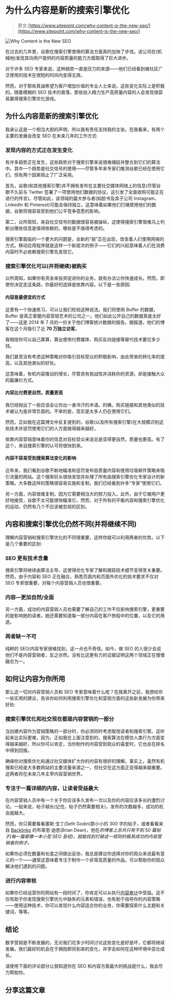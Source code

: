 # 为什么内容是新的搜索引擎优化

> 原文:[https://www.sitepoint.com/why-content-is-the-new-seo/](https://www.sitepoint.com/why-content-is-the-new-seo/)

![Why Content is the New SEO](../Images/451c949272552d7e551200e576d3bbac.png)

在过去的几年里，谷歌在搜索引擎使用的算法方面真的加快了步伐。该公司在(机械地)发现其向用户提供的内容质量的能力方面取得了巨大进步。

对于许多 SEO 专家来说，这种趋势一直是压力的来源——他们已经看到被社区广泛使用的技术在很短的时间内变得无效。

然而，对于那些真诚希望为客户增加价值的专业人士来说，这些变化实际上是积极的。随着模糊的 SEO 技术的衰落，那些投入精力生产高质量内容的人会发现很容易赢得搜索引擎优化游戏。

## 为什么内容是新的搜索引擎优化

我承认这是一个相当大胆的声明，所以我有责任支持我的主张。在我看来，有两个主要的发展会改变 SEO 在未来几年的工作方式:

### 发现内容的方式正在发生变化

有许多趋势正在发生，这些趋势对于搜索引擎来说很难捕捉并整合到它们的算法中。其中一个趋势是社交信号的使用——尽管多年来专家们推测谷歌已经在使用它们，但有两个因素阻止了广泛采用。

首先，谷歌(和其他搜索引擎)并不拥有发布在主要社交媒体网络上的信息(尽管谷歌不久前与 Twitter 签署了一项使用他们数据的协议，这引发了全面收购可能正在进行的传言)。尽管如此，该领域的最大参与者(如脸书及其子公司 Instagram、LinkedIn 和 Pinterest)可能会保持独立，这意味着如果他们打赌使用他们的数据，谷歌将很容易受到他们公平竞争意愿的影响。

第二，众所周知，来自社交信号的数据很容易被操纵，这使得搜索引擎很难马上判断出哪些信息是值得依赖的，哪些是不值得考虑的。

搜索引擎面临的一个更大的问题是，全新的“层”正在出现，改变着人们使用网络的方式。移动应用程序就是这样一个新层次的例子——它们的兴起意味着人们在消费内容时不必依赖搜索引擎先发现它。

### 搜索引擎优化可以(并将继续)被购买

众所周知，如果你有资金来投资促进你的业务，就有办法让你快速成长。然而，即使你决定走这条路，你最好的选择是依靠内容。以下是一些原因:

#### 内容是最便宜的方式

这里有一个快速练习，可以让我们检验这种说法。我们将使用 Buffer 的数据，Buffer 是真正掌握内容营销艺术的公司之一。他们如此公开自己的数据真是太好了——这是 2014 年 7 月的一份关于他们博客统计数据的报告。据报道，他们的博客在这个月吸引了近 **70 万独立访客**。

我相信你可以自己算算，算出使用付费媒体、购买反向链接等替代技术要花多少钱。

我们甚至没有考虑这种策略对你吸引目标受众的积极影响，由此带来的转化率的提高，以及其他类似的好处。

这意味着，有机内容推动的增长，尽管具有挑战性并消耗你的资源，却是接触大众的最廉价方式。

#### 内容比付费更自然，质量更高

我已经抛出了一些应该会让你出一身冷汗的术语。的确，购买链接和其他类似的技术被认为是非常负面的。不幸的是，现实是太多人仍在使用它们。

然而，正如我在这篇博文中反复提到的，谷歌(以及所有搜索引擎)在大规模识别这些技术并惩罚使用它们的人方面做得越来越好。

依靠内容营销意味着你的信息对目标受众来说总是显得更自然，质量也更高。有了这个，来自搜索引擎的认可将很快到来。

#### 内容不容易受到搜索算法变化的影响

近年来，我们看到谷歌不断地瞄准和惩罚发布低质量内容和使用垃圾邮件策略来吸引流量的网站。这个搜索巨头很快发现并处理了所有由搜索引擎优化专家设计的新策略。大多数这样的策略很容易实施和复制，我们已经看到许多“专家”使用它们。

另一方面，内容很难复制，因为它需要相当大的努力投入。此外，由于它被用户更好地接受，谷歌不太可能很快瞄准它。然而，对于所有的平衡内容和搜索引擎优化的运动，仍然有几个不应该被忽视的区别。

## 内容和搜索引擎优化仍然不同(并将继续不同)

理解内容营销和搜索引擎优化的不同很重要，这样你就可以利用两者的优势。以下是几个重要的区别:

### SEO 更有技术含量

搜索引擎将继续由算法主导，这使得优化专家了解和跟踪技术细节变得至关重要。然而，由于内容和 SEO 正在融合，熟悉页面内和页面外优化的技术要求不仅对 SEO 专家很重要，对每个内容营销人员也很重要。

### 内容—更加自然/全面

另一方面，成功的内容营销人员也需要了解自己的工作不仅影响搜索引擎，更重要的是影响她的读者。她还需要知道每一部分内容在客户旅程中的位置，以及它的用途。

### 两者缺一不可

纯粹的 SEO/内容专家很难找到，这一点也不奇怪。如今，做 SEO 的人很少会说他们不是内容营销者，反之亦然。没有比这更有力的证据证明这两个领域正在慢慢融合为一。

## 如何让内容为你所用

那么这一切对内容营销人员和 SEO 专家意味着什么呢？在我离开之前，我想给你一些实用的建议，告诉你如何利用搜索引擎优化和营销方面的这些新发展为你带来好处:

### 搜索引擎优化和社交现在都是内容营销的一部分

当创建内容作为营销策略的一部分时，你必须同时考虑取悦读者和搜索引擎。这听起来比实际更难，因为，正如我在上面注意到的，搜索算法在模仿人类行为方面变得越来越好，所以你可以肯定，当你制作的内容受到观众的喜爱时，它也会在排名中得到回报。

确保你对搜索优化和通过社交媒体扩大你的内容有很好的理解。事实上，虽然有机搜索已经是大多数网站的主要流量来源之一，但社交在这方面正变得越来越重要。这两者将在未来几年主宰内容营销世界。

### 专注于一篇详细的内容，让读者受益最大

在内容营销人员中有一个关于你应该多久发布一次以及你的内容应该多长的激烈讨论。一般来说，帖子越长(记住，帖子仍然需要相关)，发布的次数越多，成功的机会就越大。

然而，你只需要看看塞斯·戈丁(Seth Godin)那小小的 300 字的帖子，或者看看来自 [Backlinko](http://backlinko.com/) 的布莱恩·迪恩(Brian Dean)，他在*的博客上总共只有不到 50 篇帖子(每一篇都像一本小型 SEO 圣经)，就能找到打破这一规则的极其成功的内容营销者的例子。*

如果你必须在数量和长度之间做出妥协，我总是建议你选择对你的观众来说最有意义的一个——通常这意味着专注于制作一个非常高质量的作品，可以帮助你的观众解决他们遇到的问题。

### 进行内容审核

如果你已经运营你的网站有一段时间了，你肯定可以从执行[内容审计](https://www.sitepoint.com/how-to-content-audit/)中受益。这不仅有助于你发现搜索引擎优化中缺失的元素和错误，也有助于指导你的内容策略——使用这种技术，你可以发现什么内容适合你的业务，你需要探索什么主题和关键词，等等。

## 结论

数字营销是不断发展的，无论我们花多少时间讨论这些变化是好是坏，它都将继续发展。我们最好的机会在于拥抱即将到来的变化，并学会如何在这种环境中茁壮成长。

请使用下面的评论部分让我知道你在 SEO 和内容方面最大的挑战是什么，我会尽力帮助你。

## 分享这篇文章
